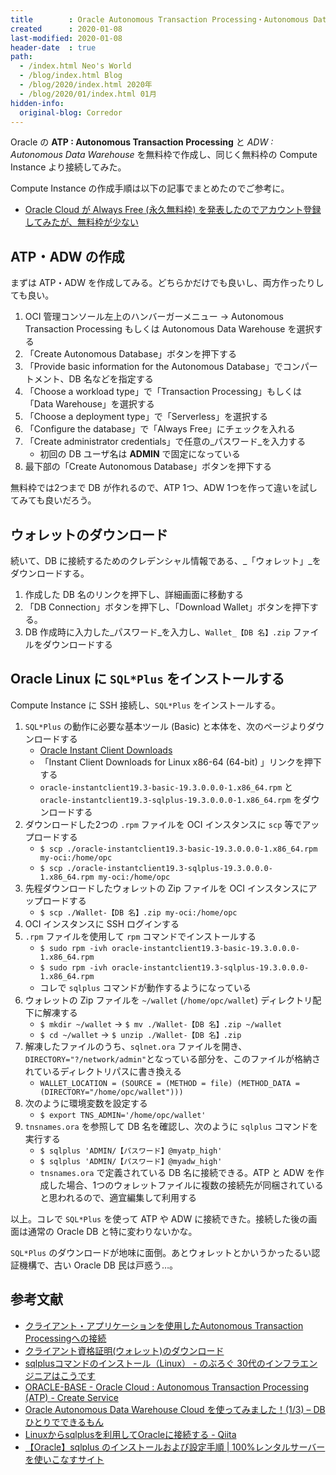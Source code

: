 ```yaml
---
title        : Oracle Autonomous Transaction Processing・Autonomous Data Warehouse を無料枠で試してみた
created      : 2020-01-08
last-modified: 2020-01-08
header-date  : true
path:
  - /index.html Neo's World
  - /blog/index.html Blog
  - /blog/2020/index.html 2020年
  - /blog/2020/01/index.html 01月
hidden-info:
  original-blog: Corredor
---
```


Oracle の **ATP : Autonomous Transaction Processing** と _ADW : Autonomous Data Warehouse_ を無料枠で作成し、同じく無料枠の Compute Instance より接続してみた。

Compute Instance の作成手順は以下の記事でまとめたのでご参考に。

- [Oracle Cloud が Always Free (永久無料枠) を発表したのでアカウント登録してみたが、無料枠が少ない](/blog/2019/10/19-01.html)

## ATP・ADW の作成

まずは ATP・ADW を作成してみる。どちらかだけでも良いし、両方作ったりしても良い。

1. OCI 管理コンソール左上のハンバーガーメニュー → Autonomous Transaction Processing もしくは Autonomous Data Warehouse を選択する
2. 「Create Autonomous Database」ボタンを押下する
3. 「Provide basic information for the Autonomous Database」でコンパートメント、DB 名などを指定する
4. 「Choose a workload type」で「Transaction Processing」もしくは「Data Warehouse」を選択する
5. 「Choose a deployment type」で「Serverless」を選択する
6. 「Configure the database」で「Always Free」にチェックを入れる
7. 「Create administrator credentials」で任意の_パスワード_を入力する
    - 初回の DB ユーザ名は **ADMIN** で固定になっている
8. 最下部の「Create Autonomous Database」ボタンを押下する

無料枠では2つまで DB が作れるので、ATP 1つ、ADW 1つを作って違いを試してみても良いだろう。

## ウォレットのダウンロード

続いて、DB に接続するためのクレデンシャル情報である、_「ウォレット」_をダウンロードする。

1. 作成した DB 名のリンクを押下し、詳細画面に移動する
2. 「DB Connection」ボタンを押下し、「Download Wallet」ボタンを押下する。
3. DB 作成時に入力した_パスワード_を入力し、`Wallet_【DB 名】.zip` ファイルをダウンロードする

## Oracle Linux に `SQL*Plus` をインストールする

Compute Instance に SSH 接続し、`SQL*Plus` をインストールする。

1. `SQL*Plus` の動作に必要な基本ツール (Basic) と本体を、次のページよりダウンロードする
    - [Oracle Instant Client Downloads](https://www.oracle.com/database/technologies/instant-client/downloads.html)
    - 「Instant Client Downloads for Linux x86-64 (64-bit) 」リンクを押下する
    - `oracle-instantclient19.3-basic-19.3.0.0.0-1.x86_64.rpm` と `oracle-instantclient19.3-sqlplus-19.3.0.0.0-1.x86_64.rpm` をダウンロードする
2. ダウンロードした2つの `.rpm` ファイルを OCI インスタンスに `scp` 等でアップロードする
    - `$ scp ./oracle-instantclient19.3-basic-19.3.0.0.0-1.x86_64.rpm my-oci:/home/opc`
    - `$ scp ./oracle-instantclient19.3-sqlplus-19.3.0.0.0-1.x86_64.rpm my-oci:/home/opc`
3. 先程ダウンロードしたウォレットの Zip ファイルを OCI インスタンスにアップロードする
    - `$ scp ./Wallet-【DB 名】.zip my-oci:/home/opc`
4. OCI インスタンスに SSH ログインする
5. `.rpm` ファイルを使用して `rpm` コマンドでインストールする
    - `$ sudo rpm -ivh oracle-instantclient19.3-basic-19.3.0.0.0-1.x86_64.rpm`
    - `$ sudo rpm -ivh oracle-instantclient19.3-sqlplus-19.3.0.0.0-1.x86_64.rpm`
    - コレで `sqlplus` コマンドが動作するようになっている
6. ウォレットの Zip ファイルを `~/wallet` (`/home/opc/wallet`) ディレクトリ配下に解凍する
    - `$ mkdir ~/wallet` → `$ mv ./Wallet-【DB 名】.zip ~/wallet`
    - `$ cd ~/wallet` → `$ unzip ./Wallet-【DB 名】.zip`
7. 解凍したファイルのうち、`sqlnet.ora` ファイルを開き、`DIRECTORY="?/network/admin"`となっている部分を、このファイルが格納されているディレクトリパスに書き換える
    - `WALLET_LOCATION = (SOURCE = (METHOD = file) (METHOD_DATA = (DIRECTORY="/home/opc/wallet")))`
8. 次のように環境変数を設定する
    - `$ export TNS_ADMIN='/home/opc/wallet'`
9. `tnsnames.ora` を参照して DB 名を確認し、次のように `sqlplus` コマンドを実行する
    - `$ sqlplus 'ADMIN/【パスワード】@myatp_high'`
    - `$ sqlplus 'ADMIN/【パスワード】@myadw_high'`
    - `tnsnames.ora` で定義されている DB 名に接続できる。ATP と ADW を作成した場合、1つのウォレットファイルに複数の接続先が同梱されていると思われるので、適宜編集して利用する

以上。コレで `SQL*Plus` を使って ATP や ADW に接続できた。接続した後の画面は通常の Oracle DB と特に変わりないかな。

`SQL*Plus` のダウンロードが地味に面倒。あとウォレットとかいうかったるい認証機構で、古い Oracle DB 民は戸惑う…。

## 参考文献

- [クライアント・アプリケーションを使用したAutonomous Transaction Processingへの接続](https://docs.oracle.com/cd/E83857_01/paas/atp-cloud/atpug/connect-preparing.html#GUID-3667EC68-930E-4566-95B3-DFA24203A8FF)
- [クライアント資格証明(ウォレット)のダウンロード](https://docs.oracle.com/cd/E83857_01/paas/atp-cloud/atpug/connect-download-wallet.html#GUID-B06202D2-0597-41AA-9481-3B174F75D4B1)
- [sqlplusコマンドのインストール（Linux） - のぶろぐ 30代のインフラエンジニアはこうです](http://udonsoba.hatenablog.com/entry/2016/07/05/134201)
- [ORACLE-BASE - Oracle Cloud : Autonomous Transaction Processing (ATP) - Create Service](https://oracle-base.com/articles/vm/oracle-cloud-autonomous-transaction-processing-atp-create-service#connecting-to-the-atp-service)
- [Oracle Autonomous Data Warehouse Cloud を使ってみました！(1/3) – DBひとりでできるもん](https://xn--w8j8bac3czf5bl7e.com/2019/02/20/oracle-autonomous-data-warehouse-cloud-%E3%82%92%E4%BD%BF%E3%81%A3%E3%81%A6%E3%81%BF%E3%81%BE%E3%81%97%E3%81%9F%EF%BC%811-3/)
- [Linuxからsqlplusを利用してOracleに接続する - Qiita](https://qiita.com/toshihirock/items/400840025b0ba9d1fe14)
- [【Oracle】sqlplus のインストールおよび設定手順 | 100%レンタルサーバーを使いこなすサイト](https://go-journey.club/archives/9473)
